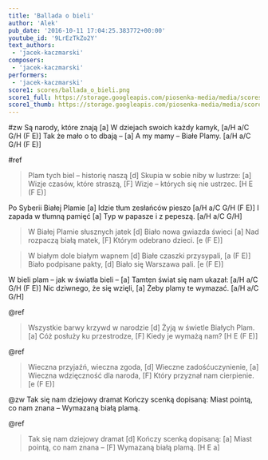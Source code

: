 ```yaml
---
title: 'Ballada o bieli'
author: 'Alek'
pub_date: '2016-10-11 17:04:25.383772+00:00'
youtube_id: '9LrEzTkZo2Y'
text_authors:
 - 'jacek-kaczmarski'
composers:
 - 'jacek-kaczmarski'
performers:
 - 'jacek-kaczmarski'
score1: scores/ballada_o_bieli.png
score1_full: https://storage.googleapis.com/piosenka-media/media/scores/ballada_o_bieli.png
score1_thumb: https://storage.googleapis.com/piosenka-media/media/scores/ballada_o_bieli.png.180x0_q85_upscale.png
---
```


#zw
Są narody, które znają [a]
W dziejach swoich każdy kamyk, [a/H a/C G/H (F E)]
Tak że mało o to dbają – [a]
A my mamy – Białe Plamy. [a/H a/C G/H (F E)]

#ref
>Plam tych biel – historię naszą [d]
>Skupia w sobie niby w lustrze: [a]
>Wizje czasów, które straszą, [F]
>Wizje – których się nie ustrzec. [H E (F E)]

Po Syberii Białej Plamie [a]
Idzie tłum zesłańców pieszo [a/H a/C G/H (F E)]
I zapada w tłumną pamięć [a]
Typ w papasze i z pepeszą. [a/H a/C G/H]

>W Białej Plamie słusznych jatek [d]
>Biało nowa gwiazda świeci [a]
>Nad rozpaczą białą matek, [F]
>Którym odebrano dzieci. [e (F E)]

>W białym dole białym wapnem [d]
>Białe czaszki przysypali, [a (F E)]
>Biało podpisane pakty, [d]
>Biało się Warszawa pali. [e (F E)]

W bieli plam – jak w światła bieli – [a]
Tamten świat się nam ukazał: [a/H a/C G/H (F E)]
Nic dziwnego, że się wzięli, [a]
Żeby plamy te wymazać. [a/H a/C G/H]

@ref
>Wszystkie barwy krzywd w narodzie [d]
>Żyją w świetle Białych Plam. [a]
>Cóż posłuży ku przestrodze, [F]
>Kiedy je wymażą nam? [H E (F E)]

@ref
>Wieczna przyjaźń, wieczna zgoda, [d]
>Wieczne zadośćuczynienie, [a]
>Wieczna wdzięczność dla naroda, [F]
>Który przyznał nam cierpienie. [e (F E)]

@zw
Tak się nam dziejowy dramat
Kończy scenką dopisaną:
Miast pointą, co nam znana –
Wymazaną białą plamą.

@ref
>Tak się nam dziejowy dramat [d]
>Kończy scenką dopisaną: [a]
>Miast pointą, co nam znana – [F]
>Wymazaną białą plamą. [H E a]